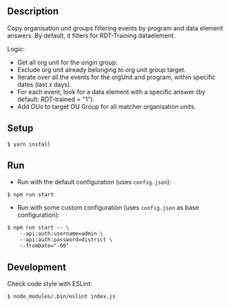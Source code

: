 ## Description

Copy organisation unit groups filtering events by program and data element answers. By default,
it filters for RDT-Training dataelement.

Logic:

- Get all org unit for the origin group.
- Exclude org unit already belonging to org unit group target.
- Iterate over all the events for the orgUnit and program, within specific dates (last x days).
- For each event, look for a data element with a specific answer (by default: RDT-trained = "1").
- Add OUs to target OU Group for all matcher organisation units.

## Setup

```
$ yarn install
```

## Run

* Run with the default configuration (uses `config.json`):

```
$ npm run start
```

* Run with some custom configuration (uses `config.json` as base configuration):

```
$ npm run start -- \
    --api:auth:username=admin \
    --api:auth:password=district \
    --fromDate="-60"
```

## Development

Check code style with ESLint:

```
$ node_modules/.bin/eslint index.js
```
